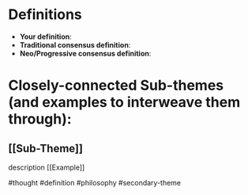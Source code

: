 # Definitions
- **Your definition**:
- **Traditional consensus definition**:
- **Neo/Progressive consensus definition**:

# Closely-connected Sub-themes (and examples to interweave them through):

## [[Sub-Theme]]
description
[[Example]]



#thought #definition #philosophy #secondary-theme













